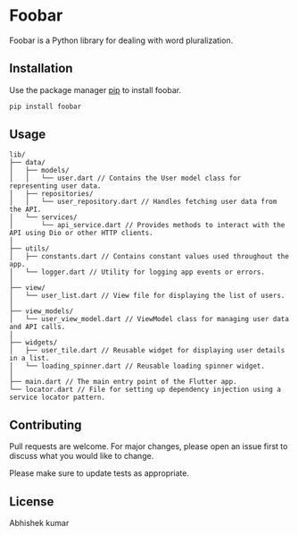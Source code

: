 # Foobar

Foobar is a Python library for dealing with word pluralization.

## Installation

Use the package manager [pip](https://pip.pypa.io/en/stable/) to install foobar.

```bash
pip install foobar
```

## Usage

```code
lib/
├── data/
│   ├── models/
│   │   └── user.dart // Contains the User model class for representing user data.
│   ├── repositories/
│   │   └── user_repository.dart // Handles fetching user data from the API.
│   └── services/
│       └── api_service.dart // Provides methods to interact with the API using Dio or other HTTP clients.
│
├── utils/
│   ├── constants.dart // Contains constant values used throughout the app.
│   └── logger.dart // Utility for logging app events or errors.
│
├── view/
│   └── user_list.dart // View file for displaying the list of users.
│
├── view_models/
│   └── user_view_model.dart // ViewModel class for managing user data and API calls.
│
├── widgets/
│   ├── user_tile.dart // Reusable widget for displaying user details in a list.
│   └── loading_spinner.dart // Reusable loading spinner widget.
│
├── main.dart // The main entry point of the Flutter app.
└── locator.dart // File for setting up dependency injection using a service locator pattern.
```

## Contributing

Pull requests are welcome. For major changes, please open an issue first
to discuss what you would like to change.

Please make sure to update tests as appropriate.

## License

Abhishek kumar
